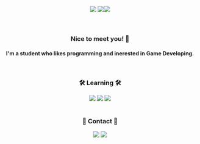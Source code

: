 <p align="center">
<img src="https://capsule-render.vercel.app/api?type=waving&color=0:5C258D,100:4286f4&fontColor=ffff&height=300&section=header&textBg=1234&text=sixtyfourbits&fontSize=87">
<img src="http://mazassumnida.wtf/api/generate_badge?boj=buttsmell"><img src="https://github-readme-stats.vercel.app/api?username=sixtyfourbits&show_icons=true&border_radius=10&bg_color=DEC,5C258D,4286f4&text_color=ffff&hide_title=true">
<br>
<br>
<br>

<h3 align="center">Nice to meet you! 👋</h3>
<h4 align="center">I'm a student who likes programming and inerested in Game Developing.</h4>
<br>

<h3 align="center">🛠 Learning 🛠</h3>
<p align="center">
<img src="https://img.shields.io/badge/c++-%2300599C.svg?style=for-the-badge&logo=c%2B%2B&logoColor=white"> <img src="https://img.shields.io/badge/c%23-%23239120.svg?style=for-the-badge&logo=c-sharp&logoColor=white"> <img src="https://img.shields.io/badge/unity-%23000000.svg?style=for-the-badge&logo=unity&logoColor=white">
<br>
<br>

<h3 align="center">🤙 Contact 🤙</h3>
<p align="center">
<img src="https://dcbadge.vercel.app/api/shield/398329496694030346/?compact=true"> <img src="https://img.shields.io/badge/jaehyung545@gmail.com-D14836?style=for-the-badge&logo=gmail&logoColor=white">
